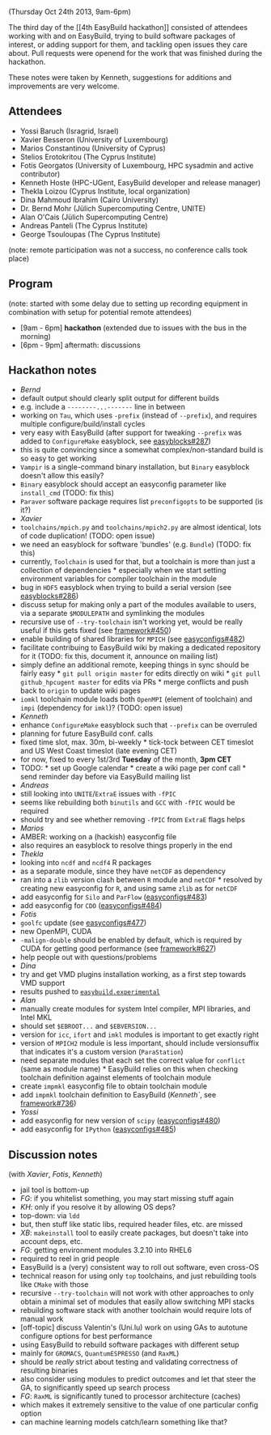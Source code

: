 (Thursday Oct 24th 2013, 9am-6pm)

The third day of the [[4th EasyBuild hackathon]] consisted of attendees working with and on EasyBuild,
trying to build software packages of interest, or adding support for them, and tackling open issues they care about.
Pull requests were openend for the work that was finished during the hackathon.

These notes were taken by Kenneth, suggestions for additions and improvements are very welcome.

## Attendees

 * Yossi Baruch (Isragrid, Israel)
 * Xavier Besseron (University of Luxembourg)
 * Marios Constantinou (University of Cyprus)
 * Stelios Erotokritou (The Cyprus Institute)
 * Fotis Georgatos (University of Luxembourg, HPC sysadmin and active contributor)
 * Kenneth Hoste (HPC-UGent, EasyBuild developer and release manager)
 * Thekla Loizou (Cyprus Institute, local organization)
 * Dina Mahmoud Ibrahim (Cairo University)
 * Dr. Bernd Mohr (Jülich Supercomputing Centre, UNITE)
 * Alan O'Cais (Jülich Supercomputing Centre)
 * Andreas Panteli (The Cyprus Institute)
 * George Tsouloupas (The Cyprus Institute)

(note: remote participation was not a success, no conference calls took place)

## Program

(note: started with some delay due to setting up recording equipment in combination with setup for potential remote attendees)

 * [9am - 6pm] **hackathon** (extended due to issues with the bus in the morning)
 * [6pm - 9pm] aftermath: discussions

## Hackathon notes

 * _Bernd_
  * default output should clearly split output for different builds
   * e.g. include a `--------...-------` line in between
  * working on `Tau`, which uses `-prefix` (instead of `--prefix`), and requires multiple configure/build/install cycles
   * very easy with EasyBuild (after support for tweaking `--prefix` was added to `ConfigureMake` easyblock, see [easyblocks#287](https://github.com/hpcugent/easybuild-easyblocks/pull/287))
   * this is quite convincing since a somewhat complex/non-standard build is so easy to get working
  * `Vampir` is a single-command binary installation, but `Binary` easyblock doesn't allow this easily?
   * `Binary` easyblock should accept an easyconfig parameter like `install_cmd` (TODO: fix this)
   * `Paraver` software package requires list `preconfigopts` to be supported (is it?)
 * _Xavier_
  * `toolchains/mpich.py` and `toolchains/mpich2.py` are almost identical, lots of code duplication! (TODO: open issue)
  * we need an easyblock for software 'bundles' (e.g. `Bundle`) (TODO: fix this)
   * currently, `Toolchain` is used for that, but a toolchain is more than just a collection of dependencies
    * especially when we start setting environment variables for compiler toolchain in the module
  * bug in `HDF5` easyblock when trying to build a serial version (see [easyblocks#286](https://github.com/hpcugent/easybuild-easyblocks/pull/286))
  * discuss setup for making only a part of the modules available to users, via a separate `$MODULEPATH` and symlinking the modules
  * recursive use of `--try-toolchain` isn't working yet, would be really useful if this gets fixed (see [framework#450](https://github.com/hpcugent/easybuild-framework/issues/450))
  * enable building of shared libraries for `MPICH` (see [easyconfigs#482](https://github.com/hpcugent/easybuild-easyconfigs/pull/482))
  * facilitate contribuing to EasyBuild wiki by making a dedicated repository for it (TODO: fix this, document it, announce on mailing list)
   * simply define an additional remote, keeping things in sync should be fairly easy
    * `git pull origin master` for edits directly on wiki
    * `git pull github_hpcugent master` for edits via PRs
    * merge conflicts and push back to `origin` to update wiki pages
  * `iomkl` toolchain module loads both `OpenMPI` (element of toolchain) and `impi` (dependency for `imkl`)? (TODO: open issue)
 * _Kenneth_
  * enhance `ConfigureMake` easyblock such that `--prefix` can be overruled
  * planning for future EasyBuild conf. calls
   * fixed time slot, max. 30m, bi-weekly
    * tick-tock between CET timeslot and US West Coast timeslot (late evening CET)
   * for now, fixed to every 1st/3rd **Tuesday** of the month, **3pm CET**
   * TODO: 
    * set up Google calendar
    * create a wiki page per conf call
    * send reminder day before via EasyBuild mailing list
 * _Andreas_
  * still looking into `UNITE`/`ExtraE` issues with `-fPIC`
   * seems like rebuilding both `binutils` and `GCC` with `-fPIC` would be required
   * should try and see whether removing `-fPIC` from `ExtraE` flags helps
 * _Marios_
  * AMBER: working on a (hackish) easyconfig file
   * also requires an easyblock to resolve things properly in the end
 * _Thekla_
  * looking into `ncdf` and `ncdf4` R packages
   * as a separate module, since they have `netCDF` as dependency
   * ran into a `zlib` version clash between `R` module and `netCDF`
    * resolved by creating new easyconfig for `R`, and using same `zlib` as for `netCDF`
  * add easyconfig for `Silo` and `ParFlow` ([easyconfigs#483](https://github.com/hpcugent/easybuild-easyconfigs/pull/483))
  * add easyconfig for `CDO` ([easyconfigs#484](https://github.com/hpcugent/easybuild-easyconfigs/pull/484))
 * _Fotis_
  * `goolfc` update (see [easyconfigs#477](https://github.com/hpcugent/easybuild-easyconfigs/pull/477))
   * new OpenMPI, CUDA
   * `-malign-double` should be enabled by default, which is required by CUDA for getting good performance (see [framework#627](https://github.com/hpcugent/easybuild-framework/issues/627))
  * help people out with questions/problems
 * _Dina_
  * try and get VMD plugins installation working, as a first step towards VMD support
  * results pushed to [`easybuild.experimental`](https://github.com/fgeorgatos/easybuild.experimental/tree/master/users/dina)
 * _Alan_
  * manually create modules for system Intel compiler, MPI libraries, and Intel MKL
   * should set `$EBROOT...` and `$EBVERSION...`
   * version for `icc`, `ifort` and `imkl` modules is important to get exactly right
   * version of `MPICH2` module is less important, should include versionsuffix that indicates it's a custom version (`ParaStation`)
   * need separate modules that each set the correct value for `conflict` (same as module name)
    * EasyBuild relies on this when checking toolchain definition against elements of toolchain module
   * create `impmkl` easyconfig file to obtain toolchain module
   * add `impmkl` toolchain definition to EasyBuild (_Kenneth`_, see [framework#736](https://github.com/hpcugent/easybuild-framework/pull/736))
 * _Yossi_
  * add easyconfig for new version of `scipy` ([easyconfigs#480](https://github.com/hpcugent/easybuild-easyconfigs/pull/480))
  * add easyconfig for `IPython` ([easyconfigs#485](https://github.com/hpcugent/easybuild-easyconfigs/pull/485))
  

## Discussion notes

(with _Xavier_, _Fotis_, _Kenneth_)

 * jail tool is bottom-up
  * _FG_: if you whitelist something, you may start missing stuff again
   * _KH_: only if you resolve it by allowing OS deps?
  * top-down: via `ldd`
   * but, then stuff like static libs, required header files, etc. are missed
  * _XB_: `makeinstall` tool to easily create packages, but doesn't take into account deps, etc.
 * _FG_: getting environment modules 3.2.10 into RHEL6
  * required to reel in grid people
  * EasyBuild is a (very) consistent way to roll out software, even cross-OS
 * technical reason for using only `top` toolchains, and just rebuilding tools like `CMake` with those
  * recursive `--try-toolchain` will not work with other approaches to only obtain a minimal set of modules that easily allow switching MPI stacks
   * rebuilding software stack with another toolchain would require lots of manual work
 * [off-topic] discuss Valentin's (Uni.lu) work on using GAs to autotune configure options for best performance
  * using EasyBuild to rebuild software packages with different setup
  * mainly for `GROMACS`, `QuantumESPRESSO` (and `RaxML`)
  * should be *really* strict about testing and validating correctness of resulting binaries
  * also consider using modules to predict outcomes and let that steer the GA, to significantly speed up search process
  * _FG_: `RaxML` is significantly tuned to processor architecture (caches)
   * which makes it extremely sensitive to the value of one particular config option
   * can machine learning models catch/learn something like that?
